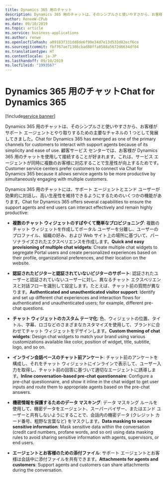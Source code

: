 ```yaml
---
title: Dynamics 365 用のチャット
description: Dynamics 365 用のチャットは、そのシンプルさと使いやすさから、お客様がサポート エージェントとやり取りするための主要なチャネルの 1 つとして発展してきました。
author: ReneeW-CPub
ms.date: 09/10/2019
ms.topic: article
ms.service: business-applications
ms.author: renwe
ms.openlocfilehash: a09183f331dd8de6f99e34d7e13d532d82ecf6ce
ms.sourcegitcommit: fbf767ae71386cbad88ffa8588a5672d6634df04
ms.translationtype: HT
ms.contentlocale: ja-JP
ms.lasthandoff: 09/10/2019
ms.locfileid: "1993567"
---
```

#  <a name="chat-for-dynamics-365"></a><span data-ttu-id="5060a-103">Dynamics 365 用のチャット</span><span class="sxs-lookup"><span data-stu-id="5060a-103">Chat for Dynamics 365</span></span>
[!include[service banner](../../includes/service.md)]




<span data-ttu-id="5060a-104">Dynamics 365 用のチャットは、そのシンプルさと使いやすさから、お客様がサポート エージェントとやり取りするための主要なチャネルの 1 つとして発展してきました。</span><span class="sxs-lookup"><span data-stu-id="5060a-104">Chat for Dynamics 365 has emerged as one of the primary channels for customers to interact with support agents because of its simplicity and ease of use.</span></span> <span data-ttu-id="5060a-105">顧客サービス センターでは、お客様が Dynamics 365 用のチャットを使用して接続することが好まれます。これは、サービス エージェントが同時に複数のお客様に対応することで生産性が向上するためです。</span><span class="sxs-lookup"><span data-stu-id="5060a-105">Customer service centers prefer customers to connect via Chat for Dynamics 365 because it allows service agents to be more productive by simultaneously engaging with multiple customers.</span></span>

<span data-ttu-id="5060a-106">Dynamics 365 用のチャットには、サポート エージェントとエンド ユーザーが効果的に対話し、高い生産性を維持できるようにするためのいくつかの機能があります。</span><span class="sxs-lookup"><span data-stu-id="5060a-106">Chat for Dynamics 365 offers several capabilities to ensure the support agents and end users can interact effectively and remain highly productive:</span></span>

- <span data-ttu-id="5060a-107">**複数のチャット ウィジェットのすばやくて簡単なプロビジョニング**: 複数のチャット ウィジェットを作成してポータル ユーザーを分離し、ユーザーのプロファイル、組織の好み、および Web サイト上の場所に基づいて、パーソナライズされたエクスペリエンスを作成します。</span><span class="sxs-lookup"><span data-stu-id="5060a-107">**Quick and easy provisioning of multiple chat widgets**: Create multiple chat widgets to segregate Portal users and create personalized experiences based on their profile, organizational preferences, and their location on the website.</span></span>

- <span data-ttu-id="5060a-108">**認証されたビジターと認証されていないビジターのサポート**: 認証されたユーザーと認証されていないユーザーに対し、異なるチャット エクスペリエンスと対話フローを識別して設定します。たとえば、チャット前の質問が異なります。</span><span class="sxs-lookup"><span data-stu-id="5060a-108">**Authenticated and unauthenticated visitor support**: Identify and set up different chat experiences and interaction flows for authenticated and unauthenticated users; for example, different pre-chat questions.</span></span>

- <span data-ttu-id="5060a-109">**チャット ウィジェットのカスタム テーマ化**: 色、ウィジェットの位置、タイトル、字幕、ロゴなどのさまざまなカスタマイズを使用して、ブランドに合わせてチャット ウィジェットをデザインします。</span><span class="sxs-lookup"><span data-stu-id="5060a-109">**Custom theming of chat widgets**: Design chat widgets to match your brand using various customizations available like color, position of widget, title, subtitle, logo, and so on.</span></span>

- <span data-ttu-id="5060a-110">**インライン会話ベースのチャット前アンケート**: チャット前のアンケートを構成し、それをチャット ウィジェットにインラインで表示して、ユーザー入力を取得し、チャット前の回答に基づいて適切なエージェントに誘導します。</span><span class="sxs-lookup"><span data-stu-id="5060a-110">**Inline conversation-based pre-chat questionnaire**: Configure a pre-chat questionnaire, and show it inline in the chat widget to get user inputs and route them to appropriate agents based on the pre-chat answers.</span></span>

- <span data-ttu-id="5060a-111">**機密情報を保護するためのデータ マスキング**: データ マスキング ルールを使用して、機密データをエージェント、スーパーバイザー、またはエンド ユーザーと共有しないようにすることで、会話内の機密データ (クレジット カード番号、粗野な言葉など) をマスクします。</span><span class="sxs-lookup"><span data-stu-id="5060a-111">**Data masking to secure sensitive information**: Mask sensitive data within the conversation (credit card numbers, profane words, and so on) using data masking rules to avoid sharing sensitive information with agents, supervisors, or end users.</span></span>

- <span data-ttu-id="5060a-112">**エージェントとお客様のための添付ファイル**: サポート エージェントとお客様は会話中に添付ファイルを共有できます。</span><span class="sxs-lookup"><span data-stu-id="5060a-112">**Attachments for agents and customers**: Support agents and customers can share attachments during the conversation.</span></span>
